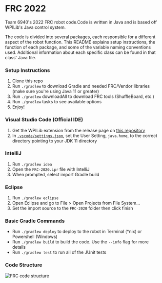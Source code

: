 # FRC 2022
Team 6940's 2022 FRC robot code.Code is written in Java and is based off WPILib's Java control system.

The code is divided into several packages, each responsible for a different aspect of the robot function. This README explains setup instructions, the function of each package, and some of the variable naming conventions used. Additional information about each specific class can be found in that class' Java file.

### Setup Instructions

1. Clone this repo
1. Run `./gradlew` to download Gradle and needed FRC/Vendor libraries (make sure you're using Java 11 or greater)
1. Run `./gradlew` downloadAll to download FRC tools (ShuffleBoard, etc.)
1. Run `./gradlew` tasks to see available options
1. Enjoy!

### Visual Studio Code (Official IDE)
1. Get the WPILib extension from the release page on [this repository](https://github.com/wpilibsuite/allwpilib/releases/latest)
2. In [`.vscode/settings.json`](.vscode/settings.json), set the User Setting, `java.home`, to the correct directory pointing to your JDK 11 directory

### IntelliJ
1. Run `./gradlew idea`
1. Open the `FRC-2020.ipr` file with IntelliJ
1. When prompted, select import Gradle build

### Eclipse
1. Run `./gradlew eclipse`
1. Open Eclipse and go to File > Open Projects from File System...
1. Set the import source to the `FRC-2020` folder then click finish

### Basic Gradle Commands
* Run `./gradlew deploy` to deploy to the robot in Terminal (*nix) or Powershell (Windows)
* Run `./gradlew build` to build the code.  Use the `--info` flag for more details
* Run `./gradlew test` to run all of the JUnit tests

### Code Structure

![FRC code structure](https://user-images.githubusercontent.com/62934294/160263652-df9f4034-478b-48ed-a99c-72ce4bbe1fda.png)
